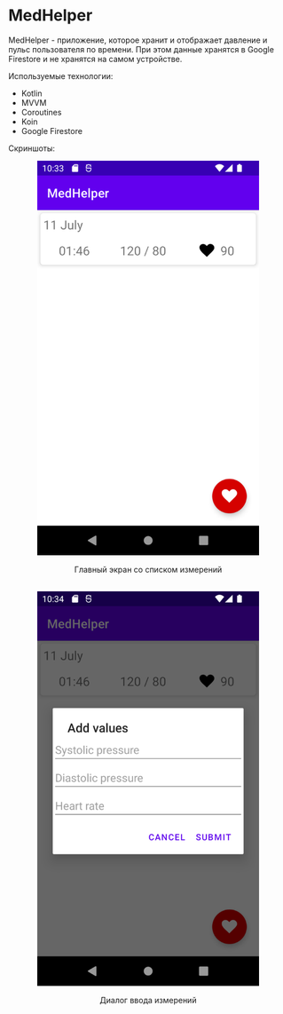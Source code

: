 # MedHelper
MedHelper - приложение, которое хранит и отображает давление и пульс пользователя по времени. При этом данные хранятся 
в Google Firestore и не хранятся на самом устройстве.

Используемые технологии:
- Kotlin
- MVVM
- Coroutines
- Koin
- Google Firestore

Скриншоты:

<div align="center">
    <img src="/screenshots/Screenshot_01.png" width="400px"><p>Главный экран со списком измерений</p></img> 
    <br>
    <img src="/screenshots/Screenshot_02.png" width="400px"><p>Диалог ввода измерений</p></img> 
</div>
